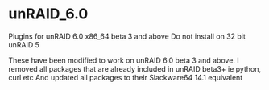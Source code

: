 unRAID_6.0
==========
Plugins for unRAID 6.0 x86_64 beta 3 and above
Do not install on 32 bit unRAID 5

These have been modified to work on unRAID 6.0 beta 3 and above.
I removed all packages that are already included in unRAID beta3+ ie python, curl etc
And updated all packages to their Slackware64 14.1 equivalent


